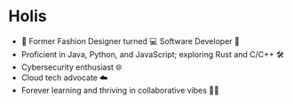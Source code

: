 # Holis

- 👗 Former Fashion Designer turned 💻 Software Developer 🚀
- Proficient in Java, Python, and JavaScript; exploring Rust and C/C++ 🛠️
- Cybersecurity enthusiast 🌐
- Cloud tech advocate ☁️
- Forever learning and thriving in collaborative vibes 🌸✨
